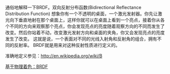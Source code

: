 通俗地解释一下BRDF。双向反射分布函数(Bidirectional Reflectance Distribution Function)
想象你有一个不透明的桌面，一个激光发射器。你先让激光向下垂直地射在那个桌面上，这样你就可以在桌面上看到一个亮点，接着你从各个不同的方向来观察那个亮点，你会发现亮点的亮度随着观察方向的不同而发生了改变。然后你站着不动，改变激光发射方向和桌面的夹角，你又会发现亮点的亮度发生了改变。
这就是说，一个表面对不同的光线入射角和反射角的组合，拥有不同的反射率。
BRDF就是用来对这种反射性质进行定义的。

准确地定义参见：http://en.wikipedia.org/wiki/B



[基于物理着色：BRDF](https://zhuanlan.zhihu.com/p/21376124)